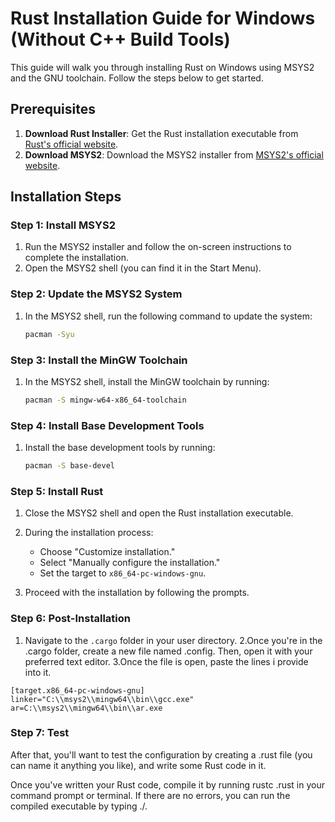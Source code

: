 # Rust Installation Guide for Windows (Without C++ Build Tools)

This guide will walk you through installing Rust on Windows using MSYS2 and the GNU toolchain. Follow the steps below to get started.

## Prerequisites

1. **Download Rust Installer**: Get the Rust installation executable from [Rust's official website](https://www.rust-lang.org/tools/install).
2. **Download MSYS2**: Download the MSYS2 installer from [MSYS2's official website](https://www.msys2.org/).

## Installation Steps

### Step 1: Install MSYS2

1. Run the MSYS2 installer and follow the on-screen instructions to complete the installation.
2. Open the MSYS2 shell (you can find it in the Start Menu).

### Step 2: Update the MSYS2 System

1. In the MSYS2 shell, run the following command to update the system:
   ```sh
   pacman -Syu
   ```

### Step 3: Install the MinGW Toolchain

1. In the MSYS2 shell, install the MinGW toolchain by running:
   ```sh
   pacman -S mingw-w64-x86_64-toolchain
   ```

### Step 4: Install Base Development Tools

1. Install the base development tools by running:
   ```sh
   pacman -S base-devel
   ```

### Step 5: Install Rust

1. Close the MSYS2 shell and open the Rust installation executable.
2. During the installation process:
   - Choose "Customize installation."
   - Select "Manually configure the installation."
   - Set the target to `x86_64-pc-windows-gnu`.

3. Proceed with the installation by following the prompts.

### Step 6: Post-Installation

1. Navigate to the `.cargo` folder in your user directory.
2.Once you're in the .cargo folder, create a new file named .config. Then, open it with your preferred text editor.
3.Once the file is open, paste the lines i provide into it.

```
[target.x86_64-pc-windows-gnu]
linker="C:\\msys2\\mingw64\\bin\\gcc.exe"
ar=C:\\msys2\\mingw64\\bin\\ar.exe

```
### Step 7: Test 
After that, you'll want to test the configuration by creating a .rust file (you can name it anything you like), and write some Rust code in it.

Once you've written your Rust code, compile it by running rustc <filename>.rust in your command prompt or terminal. If there are no errors, you can run the compiled executable by typing ./<filename>.


